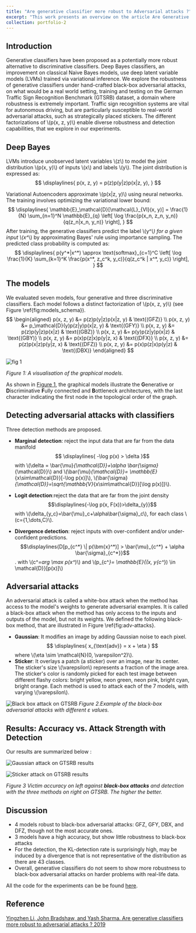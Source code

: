 ```yaml
---
title: "Are generative classifier more robust to Adversarial attacks ?"
excerpt: "This work presents an overview on the article Are Generative Classifiers More Robust to Adversarial Attacks ? (the link in the portfolio page). We implemented the authors experiment on MNIST, and applied the methods on the German Traffic Sign Recognition Benchmark dataset, under black-box adversarial attacks, and were unable to conclude on whether generative classifiers were more robust to adversarial attacks than discriminative classifiers. <br/><img src='/images/adversarial_image.jpg'>"
collection: portfolio-2
---
```


## Introduction

Generative classifiers have been proposed as a potentially more robust alternative to discriminative classifiers. Deep Bayes classifiers, an improvement on classical Naive Bayes models, use deep latent variable models (LVMs) trained via variational inference. We explore the robustness of generative classifiers under hand-crafted black-box adversarial attacks, on what would be a real world setting, training and testing on the German Traffic Sign Recognition Benchmark (GTSRB) dataset, a domain where robustness is extremely important. Traffic sign recognition systems are vital for autonomous driving, but are particularly susceptible to real-world adversarial attacks, such as strategically placed stickers. The different factorizations of \\(p(x, z, y)\\) enable diverse robustness and detection capabilities, that we explore in our experiments.

## Deep Bayes

LVMs introduce unobserved latent variables \\(z\\) to model the joint distribution \\(p(x, y)\\) of inputs \\(x\\) and labels \\(y\\). The joint distribution is expressed as:
$$
\displaylines{
p(x, z, y) = p(z)p(y|z)p(x|z, y),
}
$$

Variational Autoencoders approximate \\(p(x|z, y)\\) using neural networks. The training involves optimizing the variational lower bound:
$$
\displaylines{
\mathbb{E}_\mathcal{D}[\mathcal{L}_{VI}(x, y)] = \frac{1}{N} \sum_{n=1}^N \mathbb{E}_{q} \left[ \log \frac{p(x_n, z_n, y_n)}{q(z_n|x_n, y_n)} \right],
}
$$
After training, the generative classifiers predict the label \\(y^*\\) for a given input \\(x^*\\) by approximating Bayes' rule using importance sampling. The predicted class probability is computed as:
$$
\displaylines{
p(y^*|x^*) \approx \text{softmax}_{c=1}^C \left[ \log \frac{1}{K} \sum_{k=1}^K \frac{p(x^*, z_c^k, y_c)}{q(z_c^k | x^*, y_c)} \right],
}
$$

## The models

We evaluated seven models, four generative and three discriminative classifiers. Each model follows a distinct factorization of \\(p(x, z, y)\\) (see Figure \ref{fig:models_schema}).
$$
\begin{aligned}
p(x, z, y) &= p(z)p(y|z)p(x|z, y) & \text{(GFZ)} \\
p(x, z, y) &= p_\mathcal{D}(y)p(z|y)p(x|z, y) & \text{(GFY)} \\
p(x, z, y) &= p(z)p(y|z)p(x|z) & \text{(GBZ)} \\
p(x, z, y) &= p(y)p(z|y)p(x|z) & \text{(GBY)} \\
p(x, z, y) &= p(x)p(z|x)p(y|z, x) & \text{(DFX)} \\
p(x, z, y) &= p(z)p(x|z)p(y|z, x) & \text{(DFZ)} \\
p(x, z, y) &= p(x)p(z|x)p(y|z) & \text{(DBX)}
\end{aligned}
$$

<a name="Figure1"></a>

![fig 1](https://francklaborde.github.io/portfolio/portfolio-2/fig/graphical_model_color.png)

*Figure 1: A visualisation of the graphical models.*

As shown in [Figure 1](#Figure1), the graphical models illustrate the **G**enerative or **D**iscriminative **F**ully connected and **B**ottleneck architectures, with the last character indicating the first node in the topological order of the graph.

## Detecting adversarial attacks with classifiers

Three detection methods are proposed.

-  **Marginal detection**: reject the input data that are far from the data manifold
$$
\displaylines{
    -\log p(x) > \delta
}$$
with \\(\delta = \bar{\mu}_{\mathcal{D}}+\alpha \bar{\sigma}_{\mathcal{D}}\\) and \\(\bar{\mu}_{\mathcal{D}}= \mathbb{E}_{x\sim\mathcal{D}}[-\log p(x)]\\), \\(\bar{\sigma}_{\mathcal{D}}=\sqrt{\mathbb{V}_{x\sim\mathcal{D}}[\log p(x)]}\\).

-  **Logit detection**:reject the data that are far from the joint density $$\displaylines{-\log p(x, F(x))>\delta_{y}}$$
with \\(\delta_{y_c}=\bar{\mu}_c+\alpha\bar{\sigma}_c\\), for each class \\(c=\{1,\dots,C\}\\).

-  **Divergence detection**: reject inputs with over-confident and/or under-confident predictions. $$\displaylines{D[p_{c^*} \| p(\bm{x}^*)] > \bar{\mu}_{c^*} + \alpha \bar{\sigma}_{c^*}}$$.
with \\(c^*=arg \max p(x^*)\\) and \\(p_{c^*}= \mathbb{E}_{(x, y_{c^*}) \in \mathcal{D}}[p(x)]\\)

## Adversarial attacks

An adversarial attack is called a white-box attack when the method has access to the model's weights to generate adversarial examples. It is called a black-box attack when the method has only access to the inputs and outputs of the model, but not its weights. We defined the following black-box method, that are illustrated in Figure \ref{fig:adv-attacks}.
- **Gaussian**: It modifies an image by adding Gaussian noise to each pixel.
$$
\displaylines{
    x_{\text{adv}} = x + \eta 
}
$$
where \\(\eta \sim \mathcal{N}(0, \varepsilon^2)\\).
- **Sticker**: It overlays a patch (a sticker) over an image, near its center. The sticker's size \\(\varepsilon\\) represents a fraction of the image area. The sticker's color is randomly picked for each test image between different flashy colors: bright yellow, neon green, neon pink, bright cyan, bright orange.
Each method is used to attack each of the 7 models, with varying \\(\varepsilon\\).

![Black box attack on GTSRB](https://francklaborde.github.io/portfolio/portfolio-2/fig/attacks_bbox_gtsrb_E.png)
*Figure 2.Example of the black-box adversarial attacks with different $\varepsilon$ values.*

## Results: Accuracy vs. Attack Strength with Detection

Our results are summarized below :


![Gaussian attack on GTSRB results](https://francklaborde.github.io/portfolio/portfolio-2/fig/Gaussian_gtsrb_combined.png)

![Sticker attack on GTSRB results](https://francklaborde.github.io/portfolio/portfolio-2/fig/Sticker_gtsrb_combined.png)

*Figure 3 Victim accuracy on left against **black-box attacks** and detection with the three methods on right on GTSRB. The higher the better.*

## Discussion

- 4 models robust to black-box adversarial attacks: GFZ, GFY, DBX, and DFZ, though not the most accurate ones.
- 3 models have a high accuracy, but show little robustness to black-box attacks
- For the detection, the KL-detection rate is surprisingly high, may be induced by a divergence that is not representative of the distribution as there are 43 classes. 
- Overall, generative classifiers do not seem to show more robustness to black-box adversarial attacks on harder problems with real-life data.

All the code for the experiments can be be found [here](https://github.com/francklaborde/DeepBayesTorch).

## Reference

[Yingzhen Li, John Bradshaw, and Yash Sharma.
Are generative classifiers more robust to adversarial attacks ? 2019](https://arxiv.org/pdf/1802.06552)